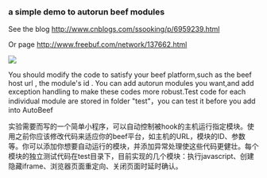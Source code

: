 ### a simple demo to autorun beef modules

See the blog http://www.cnblogs.com/ssooking/p/6959239.html 

Or page http://www.freebuf.com/network/137662.html

![](https://raw.githubusercontent.com/ssooking/AutoBeef/master/autobeef.png) 

You should modify the code to satisfy your beef platform,such as the beef host url , the module's id . You can add autorun modules you want,and add exception handling to make these codes more robust.Test code for each individual module are stored in folder "test"，you can test it before you add into AutoBeef

  实验需要而写的一个简单小程序，可以自动控制被hook的主机运行指定模块。使用之前你应该修改代码来适应你的beef平台，如主机的URL，模块的ID、参数等。你可以添加你想要自动运行的模块，并添加异常处理使这些代码更健壮。每个模块的独立测试代码在test目录下，目前实现的几个模块：执行javascript、创建隐藏iframe、浏览器页面重定向、关闭页面时延时确认。

